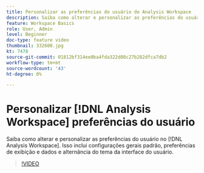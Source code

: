 ```yaml
---
title: Personalizar as preferências do usuário do Analysis Workspace
description: Saiba como alterar e personalizar as preferências do usuário no Analysis Workspace
feature: Workspace Basics
role: User, Admin
level: Beginner
doc-type: feature video
thumbnail: 332600.jpg
kt: 7478
source-git-commit: 01812bf314ee0ba4fda322d08c27b282dfca7db2
workflow-type: tm+mt
source-wordcount: '43'
ht-degree: 0%

---
```



# Personalizar [!DNL Analysis Workspace] preferências do usuário

Saiba como alterar e personalizar as preferências do usuário no [!DNL Analysis Workspace]. Isso inclui configurações gerais padrão, preferências de exibição e dados e alternância do tema da interface do usuário.

>[!VIDEO](https://video.tv.adobe.com/v/332600/?quality=12&learn=on)
